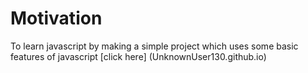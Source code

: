 # Motivation
To learn javascript by making a simple project which uses some basic features of javascript
[click here] (UnknownUser130.github.io)
